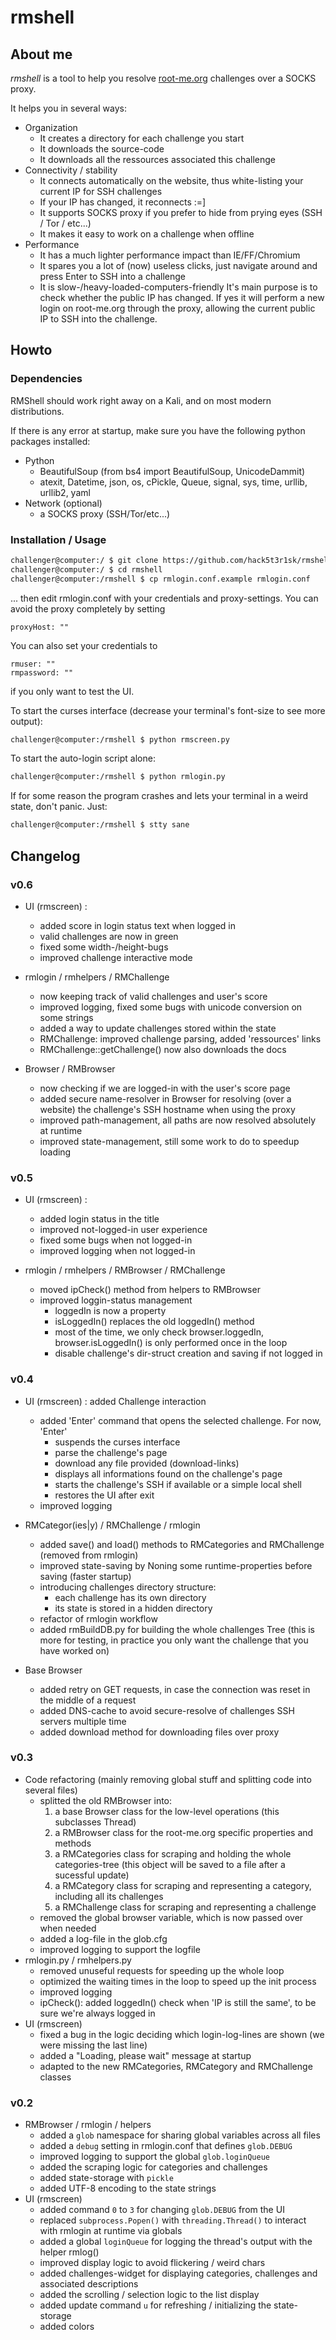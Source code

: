# rmshell

## About me
*rmshell* is a tool to help you resolve [root-me.org](https://www.root-me.org/) challenges over a SOCKS proxy.

It helps you in several ways:
* Organization
  - It creates a directory for each challenge you start
  - It downloads the source-code
  - It downloads all the ressources associated this challenge
* Connectivity / stability
  - It connects automatically on the website,
    thus white-listing your current IP for SSH challenges
  - If your IP has changed, it reconnects :=]
  - It supports SOCKS proxy if you prefer to hide from prying eyes (SSH / Tor / etc...)
  - It makes it easy to work on a challenge when offline
* Performance
  - It has a much lighter performance impact than IE/FF/Chromium
  - It spares you a lot of (now) useless clicks, just navigate around
    and press Enter to SSH into a challenge
  - It is slow-/heavy-loaded-computers-friendly
It's main purpose is to check whether the public IP has changed.
If yes it will perform a new login on root-me.org through the proxy,
allowing the current public IP to SSH into the challenge.

## Howto

### Dependencies
RMShell should work right away on a Kali, and on most modern distributions.

If there is any error at startup, make sure you have the following python packages installed:
* Python
  * BeautifulSoup (from bs4 import BeautifulSoup, UnicodeDammit)
  * atexit, Datetime, json, os, cPickle, Queue, signal, sys, time, urllib, urllib2, yaml
* Network (optional)
  * a SOCKS proxy (SSH/Tor/etc...)

### Installation / Usage
```bash
challenger@computer:/ $ git clone https://github.com/hack5t3r1sk/rmshell.git
challenger@computer:/ $ cd rmshell
challenger@computer:/rmshell $ cp rmlogin.conf.example rmlogin.conf
```
... then edit rmlogin.conf with your credentials and proxy-settings.
You can avoid the proxy completely by setting
```
proxyHost: ""
```

You can also set your credentials to
```
rmuser: ""
rmpassword: ""
```
if you only want to test the UI.

To start the curses interface (decrease your terminal's font-size to see more output):
```bash
challenger@computer:/rmshell $ python rmscreen.py
```

To start the auto-login script alone:
```bash
challenger@computer:/rmshell $ python rmlogin.py
```

If for some reason the program crashes and lets your terminal in a weird state, don't panic.
Just:
```bash
challenger@computer:/rmshell $ stty sane
```


## Changelog
### v0.6
* UI (rmscreen) :
  - added score in login status text when logged in
  - valid challenges are now in green
  - fixed some width-/height-bugs
  - improved challenge interactive mode

* rmlogin / rmhelpers / RMChallenge
  - now keeping track of valid challenges and user's score
  - improved logging, fixed some bugs with unicode conversion on some strings
  - added a way to update challenges stored within the state
  - RMChallenge: improved challenge parsing, added 'ressources' links
  - RMChallenge::getChallenge() now also downloads the docs

* Browser / RMBrowser
  - now checking if we are logged-in with the user's score page
  - added secure name-resolver in Browser for resolving (over a website)
    the challenge's SSH hostname when using the proxy
  - improved path-management, all paths are now resolved absolutely at runtime
  - improved state-management, still some work to do to speedup loading

### v0.5
* UI (rmscreen) :
  - added login status in the title
  - improved not-logged-in user experience
  - fixed some bugs when not logged-in
  - improved logging when not logged-in

* rmlogin / rmhelpers / RMBrowser / RMChallenge
  - moved ipCheck() method from helpers to RMBrowser
  - improved loggin-status management
    - loggedIn is now a property
    - isLoggedIn() replaces the old loggedIn() method
    - most of the time, we only check browser.loggedIn, browser.isLoggedIn() is only performed once in the loop
    - disable challenge's dir-struct creation and saving if not logged in

### v0.4
* UI (rmscreen) : added Challenge interaction
  - added 'Enter' command that opens the selected challenge. For now, 'Enter'
    - suspends the curses interface
    - parse the challenge's page
    - download any file provided (download-links)
    - displays all informations found on the challenge's page
    - starts the challenge's SSH if available or a simple local shell
    - restores the UI after exit
  - improved logging

* RMCategor(ies|y) / RMChallenge / rmlogin
  - added save() and load() methods to RMCategories and RMChallenge (removed from rmlogin)
  - improved state-saving by Noning some runtime-properties before saving (faster startup)
  - introducing challenges directory structure:
    - each challenge has its own directory
    - its state is stored in a hidden directory
  - refactor of rmlogin workflow
  - added rmBuildDB.py for building the whole challenges Tree (this is more for testing, in practice you only want the challenge that you have worked on)

* Base Browser
  - added retry on GET requests, in case the connection was reset in the middle of a request
  - added DNS-cache to avoid secure-resolve of challenges SSH servers multiple time
  - added download method for downloading files over proxy

### v0.3
* Code refactoring (mainly removing global stuff and splitting code into several files)
  - splitted the old RMBrowser into:
    1. a base Browser class for the low-level operations (this subclasses Thread)
    2. a RMBrowser class for the root-me.org specific properties and methods
    3. a RMCategories class for scraping and holding the whole categories-tree (this object will be saved to a file after a sucessful update)
    4. a RMCategory class for scraping and representing a category, including all its challenges
    5. a RMChallenge class for scraping and representing a challenge
  - removed the global browser variable, which is now passed over when needed
  - added a log-file in the glob.cfg
  - improved logging to support the logfile
* rmlogin.py / rmhelpers.py
  - removed unuseful requests for speeding up the whole loop
  - optimized the waiting times in the loop to speed up the init process
  - improved logging
  - ipCheck(): added loggedIn() check when 'IP is still the same', to be sure we're always logged in
* UI (rmscreen)
  - fixed a bug in the logic deciding which login-log-lines are shown (we were missing the last line)
  - added a "Loading, please wait" message at startup
  - adapted to the new RMCategories, RMCategory and RMChallenge classes

### v0.2
* RMBrowser / rmlogin / helpers
  - added a `glob` namespace for sharing global variables across all files
  - added a `debug` setting in rmlogin.conf that defines `glob.DEBUG`
  - improved logging to support the global `glob.loginQueue`
  - added the scraping logic for categories and challenges
  - added state-storage with `pickle`
  - added UTF-8 encoding to the state strings
* UI (rmscreen)
  - added command `0` to `3` for changing `glob.DEBUG` from the UI
  - replaced `subprocess.Popen()` with `threading.Thread()` to interact with rmlogin at runtime via globals
  - added a global `loginQueue` for logging the thread's output with the helper rmlog()
  - improved display logic to avoid flickering / weird chars
  - added challenges-widget for displaying categories, challenges and associated descriptions
  - added the scrolling / selection logic to the list display
  - added update command `u` for refreshing / initializing the state-storage
  - added colors
